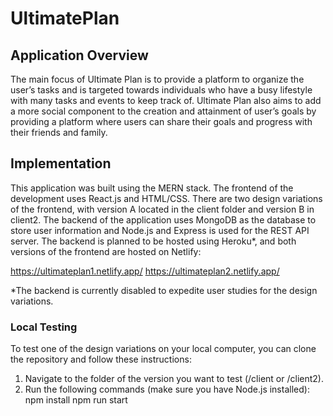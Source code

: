 # UltimatePlan
## Application Overview
The main focus of Ultimate Plan is to provide a platform to organize the user’s tasks and is targeted towards individuals who have a busy lifestyle with many tasks and events to keep track of. Ultimate Plan also aims to add a more social component to the creation and attainment of user’s goals by providing a platform where users can share their goals and progress with their friends and family.

## Implementation
This application was built using the MERN stack. The frontend of the development uses React.js and HTML/CSS. There are two design variations of the frontend, with version A located in the client folder and version B in client2. The backend of the application uses MongoDB as the database to store user information and Node.js and Express is used for the REST API server. The backend is planned to be hosted using Heroku*, and both versions of the frontend are hosted on Netlify:

https://ultimateplan1.netlify.app/
https://ultimateplan2.netlify.app/

*The backend is currently disabled to expedite user studies for the design variations.

### Local Testing
To test one of the design variations on your local computer, you can clone the repository and follow these instructions:
1. Navigate to the folder of the version you want to test (/client or /client2).
2. Run the following commands (make sure you have Node.js installed):
  npm install
  npm run start
